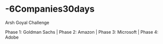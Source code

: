 # -6Companies30days
Arsh Goyal Challenge

Phase 1: Goldman Sachs | 
Phase 2: Amazon | 
Phase 3: Microsoft |
Phase 4: Adobe
